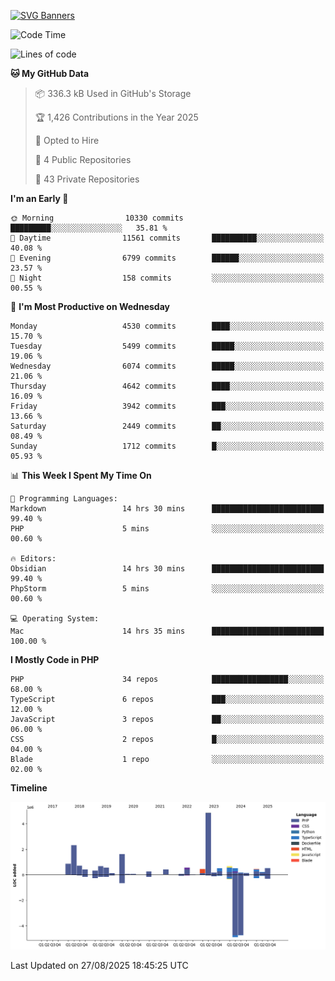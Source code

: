 [![SVG Banners](https://svg-banners.vercel.app/api?type=glitch&text1=Gere_Lajos%F0%9F%92%BB&width=800&height=400)](https://github.com/Akshay090/svg-banners)

<!--START_SECTION:waka-->
![Code Time](http://img.shields.io/badge/Code%20Time-2%2C802%20hrs%2046%20mins-blue)

![Lines of code](https://img.shields.io/badge/From%20Hello%20World%20I%27ve%20Written-17.6%20million%20lines%20of%20code-blue)

**🐱 My GitHub Data** 

> 📦 336.3 kB Used in GitHub's Storage 
 > 
> 🏆 1,426 Contributions in the Year 2025
 > 
> 💼 Opted to Hire
 > 
> 📜 4 Public Repositories 
 > 
> 🔑 43 Private Repositories 
 > 
**I'm an Early 🐤** 

```text
🌞 Morning                10330 commits       █████████░░░░░░░░░░░░░░░░   35.81 % 
🌆 Daytime                11561 commits       ██████████░░░░░░░░░░░░░░░   40.08 % 
🌃 Evening                6799 commits        ██████░░░░░░░░░░░░░░░░░░░   23.57 % 
🌙 Night                  158 commits         ░░░░░░░░░░░░░░░░░░░░░░░░░   00.55 % 
```
📅 **I'm Most Productive on Wednesday** 

```text
Monday                   4530 commits        ████░░░░░░░░░░░░░░░░░░░░░   15.70 % 
Tuesday                  5499 commits        █████░░░░░░░░░░░░░░░░░░░░   19.06 % 
Wednesday                6074 commits        █████░░░░░░░░░░░░░░░░░░░░   21.06 % 
Thursday                 4642 commits        ████░░░░░░░░░░░░░░░░░░░░░   16.09 % 
Friday                   3942 commits        ███░░░░░░░░░░░░░░░░░░░░░░   13.66 % 
Saturday                 2449 commits        ██░░░░░░░░░░░░░░░░░░░░░░░   08.49 % 
Sunday                   1712 commits        █░░░░░░░░░░░░░░░░░░░░░░░░   05.93 % 
```


📊 **This Week I Spent My Time On** 

```text
💬 Programming Languages: 
Markdown                 14 hrs 30 mins      █████████████████████████   99.40 % 
PHP                      5 mins              ░░░░░░░░░░░░░░░░░░░░░░░░░   00.60 % 

🔥 Editors: 
Obsidian                 14 hrs 30 mins      █████████████████████████   99.40 % 
PhpStorm                 5 mins              ░░░░░░░░░░░░░░░░░░░░░░░░░   00.60 % 

💻 Operating System: 
Mac                      14 hrs 35 mins      █████████████████████████   100.00 % 
```

**I Mostly Code in PHP** 

```text
PHP                      34 repos            █████████████████░░░░░░░░   68.00 % 
TypeScript               6 repos             ███░░░░░░░░░░░░░░░░░░░░░░   12.00 % 
JavaScript               3 repos             ██░░░░░░░░░░░░░░░░░░░░░░░   06.00 % 
CSS                      2 repos             █░░░░░░░░░░░░░░░░░░░░░░░░   04.00 % 
Blade                    1 repo              ░░░░░░░░░░░░░░░░░░░░░░░░░   02.00 % 
```



**Timeline**

![Lines of Code chart](https://raw.githubusercontent.com/gere-lajos/gere-lajos/main/assets/bar_graph.png)


 Last Updated on 27/08/2025 18:45:25 UTC
<!--END_SECTION:waka-->
